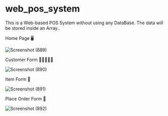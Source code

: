 # web_pos_system
This is a Web-based POS System without using any DataBase. The data will be stored inside an Array..

Home Page 🖥

![Screenshot (889)](https://user-images.githubusercontent.com/87766409/156990428-4518ad47-999c-42ff-ac86-920aa9c2d59b.png)

Customer Form 👩🏼‍🤝‍👩🏻

![Screenshot (890)](https://user-images.githubusercontent.com/87766409/156990932-3b9ce177-c38d-4d13-8f53-8cea4e4e3061.png)

Item Form 🍟

![Screenshot (891)](https://user-images.githubusercontent.com/87766409/156990957-dc9578f6-0c3d-43fc-9015-86d99ed4b7f5.png)


Place Order Form 🎫

![Screenshot (892)](https://user-images.githubusercontent.com/87766409/156990991-f167ce3f-26a3-46b2-8024-beb9d3c6d00a.png)
